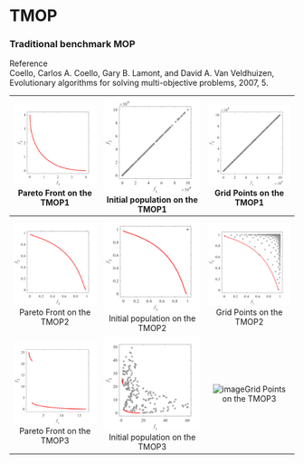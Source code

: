 # TMOP
### Traditional benchmark MOP
Reference  
Coello, Carlos A. Coello, Gary B. Lamont, and David A. Van Veldhuizen,
Evolutionary algorithms for solving multi-objective problems, 2007, 5.
 
|![image](../../image/TMOP1_M2PF.svg)Pareto Front on the TMOP1|![image](../../image/TMOP1_M2Init.svg)Initial population on the TMOP1|![image](../../image/TMOP1_M2Grid.svg)Grid Points on the TMOP1|
|:-:|:-:|:-:|
|![image](../../image/TMOP2_M2PF.svg)Pareto Front on the TMOP2|![image](../../image/TMOP2_M2Init.svg)Initial population on the TMOP2|![image](../../image/TMOP2_M2Grid.svg)Grid Points on the TMOP2|
|![image](../../image/TMOP3_M2PF.svg)Pareto Front on the TMOP3|![image](../../image/TMOP3_M2Init.svg)Initial population on the TMOP3|![image](../../image/TMOP3_M2Grid.svg)Grid Points on the TMOP3|


